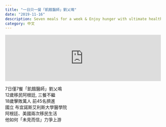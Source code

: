 ```yaml
---
title: "一日只一餐「飢餓醫師」劉乂鳴"
date: "2019-11-16"
description: Seven meals for a week & Enjoy hunger with ultimate health
category: 中文
---
```


<iframe width="100%" src="https://www.youtube.com/embed/T6Zi3nwlY8c" frameborder="0" allowfullscreen></iframe>

7日僅7餐「飢餓醫師」劉乂鳴  
12歲移民阿根廷, 三餐不繼  
18歲擊敗萬人 前45名擠進   
國立 布宜諾斯艾利斯大學醫學院  
阿根廷、美國兩次移民生活  
他如何「未見而信」力爭上游  